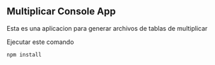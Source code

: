 ## Multiplicar Console App

Esta es una aplicacion para generar archivos de tablas de multiplicar

Ejecutar este comando

```
npm install 

```
